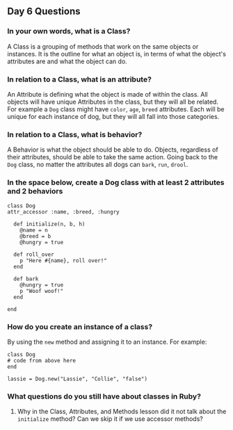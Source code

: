## Day 6 Questions

### In your own words, what is a Class?

A Class is a grouping of methods that work on the same objects or instances. It is the outline for what an object is, in terms of what the object's attributes are and what the object can do.  

### In relation to a Class, what is an attribute?

An Attribute is defining what the object is made of within the class. All objects will have unique Attributes in the class, but they will all be related. For example a `Dog` class might have `color`, `age`, `breed` attributes. Each will be unique for each instance of dog, but they will all fall into those categories.

### In relation to a Class, what is behavior?

A Behavior is what the object should be able to do. Objects, regardless of their attributes, should be able to take the same action. Going back to the `Dog` class, no matter the attributes all dogs can `bark`, `run`, `drool`.

### In the space below, create a Dog class with at least 2 attributes and 2 behaviors
```
class Dog
attr_accessor :name, :breed, :hungry

  def initialize(n, b, h)
    @name = n
    @breed = b
    @hungry = true

  def roll_over
    p "Here #{name}, roll over!"
  end

  def bark
    @hungry = true
    p "Woof woof!"
  end

end
```

### How do you create an instance of a class?

By using the `new` method and assigning it to an instance. For example:
```
class Dog
# code from above here
end

lassie = Dog.new("Lassie", "Collie", "false")

```

### What questions do you still have about classes in Ruby?

1. Why in the Class, Attributes, and Methods lesson did it not talk about the `initialize` method? Can we skip it if we use accessor methods?
